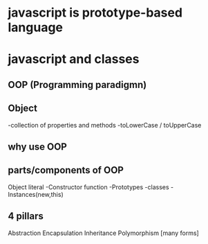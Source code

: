 # javascript is prototype-based language
# javascript and classes 

## OOP (Programming paradigmn)
## Object 
-collection of properties and methods
-toLowerCase / toUpperCase

## why use OOP 

## parts/components of OOP

Object literal
-Constructor function
-Prototypes
-classes
-Instances(new,this)



## 4 pillars
Abstraction
Encapsulation
Inheritance
Polymorphism [many forms]

